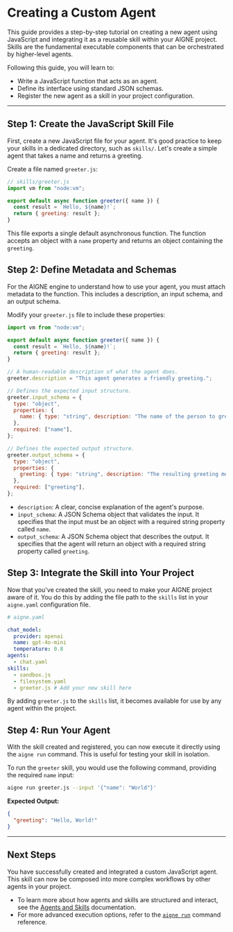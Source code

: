# Creating a Custom Agent

This guide provides a step-by-step tutorial on creating a new agent using JavaScript and integrating it as a reusable skill within your AIGNE project. Skills are the fundamental executable components that can be orchestrated by higher-level agents.

Following this guide, you will learn to:
- Write a JavaScript function that acts as an agent.
- Define its interface using standard JSON schemas.
- Register the new agent as a skill in your project configuration.

---

## Step 1: Create the JavaScript Skill File

First, create a new JavaScript file for your agent. It's good practice to keep your skills in a dedicated directory, such as `skills/`. Let's create a simple agent that takes a name and returns a greeting.

Create a file named `greeter.js`:

```javascript
// skills/greeter.js
import vm from "node:vm";

export default async function greeter({ name }) {
  const result = `Hello, ${name}!`;
  return { greeting: result };
}
```

This file exports a single default asynchronous function. The function accepts an object with a `name` property and returns an object containing the `greeting`.

## Step 2: Define Metadata and Schemas

For the AIGNE engine to understand how to use your agent, you must attach metadata to the function. This includes a description, an input schema, and an output schema.

Modify your `greeter.js` file to include these properties:

```javascript
import vm from "node:vm";

export default async function greeter({ name }) {
  const result = `Hello, ${name}!`;
  return { greeting: result };
}

// A human-readable description of what the agent does.
greeter.description = "This agent generates a friendly greeting.";

// Defines the expected input structure.
greeter.input_schema = {
  type: "object",
  properties: {
    name: { type: "string", description: "The name of the person to greet" },
  },
  required: ["name"],
};

// Defines the expected output structure.
greeter.output_schema = {
  type: "object",
  properties: {
    greeting: { type: "string", description: "The resulting greeting message" },
  },
  required: ["greeting"],
};
```

- `description`: A clear, concise explanation of the agent's purpose.
- `input_schema`: A JSON Schema object that validates the input. It specifies that the input must be an object with a required string property called `name`.
- `output_schema`: A JSON Schema object that describes the output. It specifies that the agent will return an object with a required string property called `greeting`.

## Step 3: Integrate the Skill into Your Project

Now that you've created the skill, you need to make your AIGNE project aware of it. You do this by adding the file path to the `skills` list in your `aigne.yaml` configuration file.

```yaml
# aigne.yaml

chat_model:
  provider: openai
  name: gpt-4o-mini
  temperature: 0.8
agents:
  - chat.yaml
skills:
  - sandbox.js
  - filesystem.yaml
  - greeter.js # Add your new skill here
```

By adding `greeter.js` to the `skills` list, it becomes available for use by any agent within the project.

## Step 4: Run Your Agent

With the skill created and registered, you can now execute it directly using the `aigne run` command. This is useful for testing your skill in isolation.

To run the `greeter` skill, you would use the following command, providing the required `name` input:

```bash
aigne run greeter.js --input '{"name": "World"}'
```

**Expected Output:**

```json
{
  "greeting": "Hello, World!"
}
```

---

## Next Steps

You have successfully created and integrated a custom JavaScript agent. This skill can now be composed into more complex workflows by other agents in your project.

- To learn more about how agents and skills are structured and interact, see the [Agents and Skills](./core-concepts-agents-and-skills.md) documentation.
- For more advanced execution options, refer to the [`aigne run`](./command-reference-run.md) command reference.